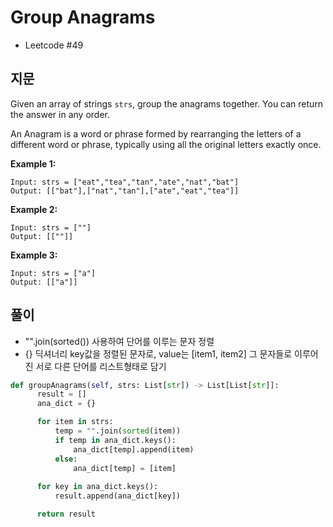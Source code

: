 # Group Anagrams
 - Leetcode #49


 ## 지문
 Given an array of strings `strs`, group the anagrams together.
 You can return the answer in any order.

 An Anagram is a word or phrase formed by rearranging the letters of a different word or phrase,
 typically using all the original letters exactly once.

 
 **Example 1:**
 ```
 Input: strs = ["eat","tea","tan","ate","nat","bat"]
 Output: [["bat"],["nat","tan"],["ate","eat","tea"]]
 ```
 **Example 2:**
 ```
 Input: strs = [""]
 Output: [[""]]
 ```
 **Example 3:**
 ```
 Input: strs = ["a"]
 Output: [["a"]]
 ```

 
 ## 풀이
  - "".join(sorted()) 사용하여 단어를 이루는 문자 정렬
  - {} 딕셔너리 key값을 정렬된 문자로, value는 [item1, item2] 그 문자들로 이루어진 서로 다른 단어를 리스트형태로 담기
  
  ```python
  def groupAnagrams(self, strs: List[str]) -> List[List[str]]:
        result = []
        ana_dict = {}

        for item in strs:
            temp = "".join(sorted(item))
            if temp in ana_dict.keys():
                ana_dict[temp].append(item)
            else:
                ana_dict[temp] = [item]
            
        for key in ana_dict.keys():
            result.append(ana_dict[key])

        return result
  ```
